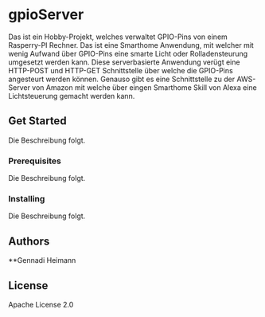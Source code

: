 # gpioServer

Das ist ein Hobby-Projekt, welches verwaltet GPIO-Pins von einem Rasperry-PI Rechner. Das ist eine Smarthome Anwendung, mit welcher mit wenig Aufwand über GPIO-Pins eine smarte Licht oder Rolladensteurung umgesetzt werden kann. Diese serverbasierte Anwendung verügt eine HTTP-POST und HTTP-GET Schnittstelle über welche die GPIO-Pins angesteurt werden können. Genauso gibt es eine Schnittstelle zu der AWS-Server von Amazon mit welche über eingen Smarthome Skill von Alexa eine Lichtsteuerung gemacht werden kann. 

## Get Started

Die Beschreibung folgt.

### Prerequisites

Die Beschreibung folgt.

### Installing

Die Beschreibung folgt.

## Authors

**Gennadi Heimann

## License

Apache License 2.0


